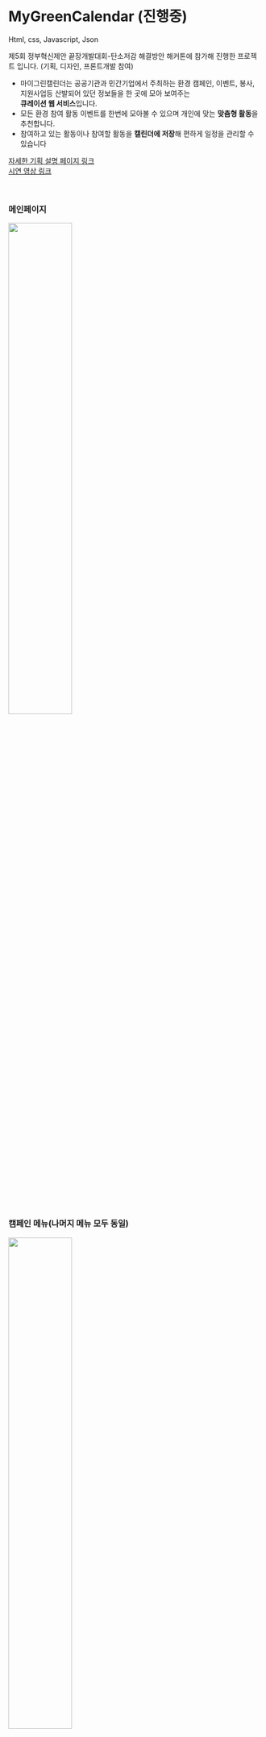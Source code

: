 # MyGreenCalendar (진행중)

Html, css, Javascript, Json

제5회 정부혁신제안 끝장개발대회-탄소저감 해결방안 해커톤에 참가해 진행한 프로젝트 입니다.  (기획, 디자인, 프론트개발 참여)

- 마이그린캘린더는 공공기관과 민간기업에서 주최하는 환경 캠페인, 이벤트, 봉사, 지원사업등 산발되어 있던 정보들을 한 곳에 모아 보여주는  
  **큐레이션 웹 서비스**입니다.
- 모든 환경 참여 활동 이벤트를 한번에 모아볼 수 있으며 개인에 맞는 **맞춤형 활동**을 추천합니다.
- 참여하고 있는 활동이나 참여할 활동을 **캘린더에 저장**해 편하게 일정을 관리할 수 있습니다

[자세한 기획 설명 페이지 링크](https://www.notion.so/My-Green-Calendar-861dd92979964e9a9699aa0536b9229f)  
[시연 영상 링크](https://www.youtube.com/watch?v=VQpOeU1g18s)


</br>

### 메인페이지

<img src="https://user-images.githubusercontent.com/81611808/122341790-d3badd80-cf7e-11eb-9ef3-a6a226d4012f.png" width="50%">

### 캠페인 메뉴(나머지 메뉴 모두 동일)

<img src="https://user-images.githubusercontent.com/81611808/122341781-d1588380-cf7e-11eb-8c06-26aa30858b3f.png" width="50%">

### 관심 목록

<img src="https://user-images.githubusercontent.com/81611808/122341769-cf8ec000-cf7e-11eb-8a7b-3bdd1728e6af.png" width="50%">

### 캘린더

<img src="https://user-images.githubusercontent.com/81611808/122341752-ca317580-cf7e-11eb-8d86-642d0bd47c1e.png" width="50%">
</br>


## 구현 사항

현재 프로토타입 단계까지 진행했습니다

- Json에 저장한 데이터를 Js파일에 fetch API로 가져와 컨텐츠를 만듦
- 각 컨텐츠의 좋아요 버튼을 누르면 정도를 정할 수 있는 팝업이 뜨고, 점수가 컨텐츠에 표시됨
- 캘린더 저장 버튼 인터랙션 구현
- 필터 기능 일부 구현 (공공, 민간)

</br>

## Improvement

- 리액트로 다시 구현 해볼 것
- 좋아요 버튼을 누른 컨텐츠들을 관심 목록 페이지에 관심 정도 순으로 추가시키기
- 캘린더 저장 버튼을 누른 컨텐츠들을 내 캘린더 페이지에 추가하고 달력에 표시하기
- 나머지 필터 기능 모두 구현 (지역, 정렬)
- 큐레이션을 위한 웹 크롤링, 데이터 가져오기
- 로그인, 관심 키워드 선택 기능 구현하기
- 개인 데이터 기반 맞춤형 추천 기능 구현하기

</br>

## Usage

- 폴더를 다운 받고 **beforelogin.html**파일을 실행시킵니다
- 서버를 사용해 실행해야합니다 (CORS Error)

</br>
